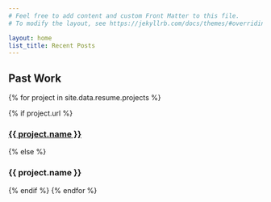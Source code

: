 ```yaml
---
# Feel free to add content and custom Front Matter to this file.
# To modify the layout, see https://jekyllrb.com/docs/themes/#overriding-theme-defaults

layout: home
list_title: Recent Posts
---
```

## Past Work
<!-- Loop through projects in resume as links (name and url fields) -->
{% for project in site.data.resume.projects %}
<!-- Only display as link if there's a URL -->
{% if project.url %}
<!-- - [{{ project.name }}]({{ project.url }}) -->
<!-- make the links target _blank -->
<h3><a target="_blank" href="{{ project.url }}">{{ project.name }}</a></h3>
{% else %}
<h3>{{ project.name }}</h3>
{% endif %}
{% endfor %}